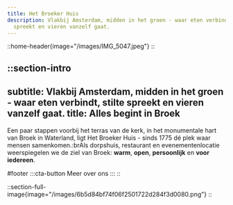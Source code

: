 ```yaml
---
title: Het Broeker Huis
description: Vlakbij Amsterdam, midden in het groen - waar eten verbindt, stilte
  spreekt en vieren vanzelf gaat.
---
```


::home-header{image="/images/IMG_5047.jpeg"}
::

::section-intro
---
subtitle: Vlakbij Amsterdam, midden in het groen - waar eten verbindt, stilte
  spreekt en vieren vanzelf gaat.
title: Alles begint in Broek
---
Een paar stappen voorbij het terras van de kerk, in het monumentale hart van Broek in Waterland, ligt Het Broeker Huis - sinds 1775 dé plek waar mensen samenkomen.\:brAls dorpshuis, restaurant en evenementenlocatie weerspiegelen we de ziel van Broek: **warm**, **open**, **persoonlijk** en **voor iedereen**.

#footer
  :::cta-button
  Meer over ons
  :::
::

::section-full-image{image="/images/6b5d84bf74f06f2501722d284f3d0080.png"}
::
